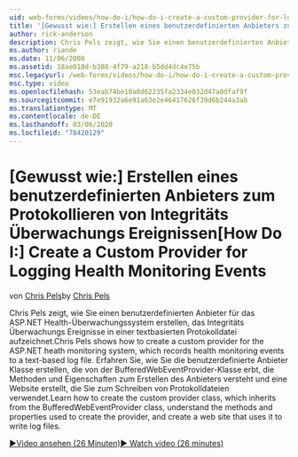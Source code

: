 ```yaml
---
uid: web-forms/videos/how-do-i/how-do-i-create-a-custom-provider-for-logging-health-monitoring-events
title: '[Gewusst wie:] Erstellen eines benutzerdefinierten Anbieters zum Protokollieren von Integritäts Überwachungs Ereignissen | Microsoft-Dokumentation'
author: rick-anderson
description: Chris Pels zeigt, wie Sie einen benutzerdefinierten Anbieter für das ASP.NET Health-Überwachungssystem erstellen, das Integritäts Überwachungs Ereignisse in einer textbasierten Protokolldatei aufzeichnet. Le...
ms.author: riande
ms.date: 11/06/2008
ms.assetid: 18ae018d-b388-4f79-a218-b5dd4dc4e75b
msc.legacyurl: /web-forms/videos/how-do-i/how-do-i-create-a-custom-provider-for-logging-health-monitoring-events
msc.type: video
ms.openlocfilehash: 53eab74be18a8d62235fa2334e032d47a8dfaf9f
ms.sourcegitcommit: e7e91932a6e91a63e2e46417626f39d6b244a3ab
ms.translationtype: MT
ms.contentlocale: de-DE
ms.lasthandoff: 03/06/2020
ms.locfileid: "78420129"
---
```

# <a name="how-do-i-create-a-custom-provider-for-logging-health-monitoring-events"></a><span data-ttu-id="43de2-104">[Gewusst wie:] Erstellen eines benutzerdefinierten Anbieters zum Protokollieren von Integritäts Überwachungs Ereignissen</span><span class="sxs-lookup"><span data-stu-id="43de2-104">[How Do I:] Create a Custom Provider for Logging Health Monitoring Events</span></span>

<span data-ttu-id="43de2-105">von [Chris Pels](https://twitter.com/chrispels)</span><span class="sxs-lookup"><span data-stu-id="43de2-105">by [Chris Pels](https://twitter.com/chrispels)</span></span>

<span data-ttu-id="43de2-106">Chris Pels zeigt, wie Sie einen benutzerdefinierten Anbieter für das ASP.NET Health-Überwachungssystem erstellen, das Integritäts Überwachungs Ereignisse in einer textbasierten Protokolldatei aufzeichnet.</span><span class="sxs-lookup"><span data-stu-id="43de2-106">Chris Pels shows how to create a custom provider for the ASP.NET heath monitoring system, which records health monitoring events to a text-based log file.</span></span> <span data-ttu-id="43de2-107">Erfahren Sie, wie Sie die benutzerdefinierte Anbieter Klasse erstellen, die von der BufferedWebEventProvider-Klasse erbt, die Methoden und Eigenschaften zum Erstellen des Anbieters versteht und eine Website erstellt, die Sie zum Schreiben von Protokolldateien verwendet.</span><span class="sxs-lookup"><span data-stu-id="43de2-107">Learn how to create the custom provider class, which inherits from the BufferedWebEventProvider class, understand the methods and properties used to create the provider, and create a web site that uses it to write log files.</span></span>

[<span data-ttu-id="43de2-108">&#9654;Video ansehen (26 Minuten)</span><span class="sxs-lookup"><span data-stu-id="43de2-108">&#9654; Watch video (26 minutes)</span></span>](https://channel9.msdn.com/Blogs/ASP-NET-Site-Videos/how-do-i-create-a-custom-provider-for-logging-health-monitoring-events)
